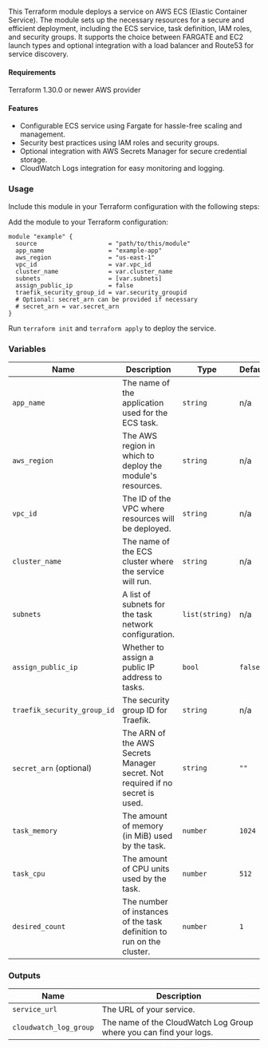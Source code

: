 This Terraform module deploys a service on AWS ECS (Elastic Container Service). The module sets up the necessary resources for a secure and efficient deployment, including the ECS service, task definition, IAM roles, and security groups. It supports the choice between FARGATE and EC2 launch types and optional integration with a load balancer and Route53 for service discovery.

#### Requirements

Terraform 1.30.0 or newer
AWS provider

#### Features
- Configurable ECS service using Fargate for hassle-free scaling and management.
- Security best practices using IAM roles and security groups.
- Optional integration with AWS Secrets Manager for secure credential storage.
- CloudWatch Logs integration for easy monitoring and logging.

### Usage
Include this module in your Terraform configuration with the following steps:

Add the module to your Terraform configuration:

```
module "example" {
  source                    = "path/to/this/module"
  app_name                  = "example-app"
  aws_region                = "us-east-1"
  vpc_id                    = var.vpc_id
  cluster_name              = var.cluster_name
  subnets                   = [var.subnets]
  assign_public_ip          = false
  traefik_security_group_id = var.security_groupid
  # Optional: secret_arn can be provided if necessary
  # secret_arn = var.secret_arn
}

```
Run `terraform init` and `terraform apply` to deploy the service.
### Variables
| Name                        | Description                                               | Type         | Default | Required |
|-----------------------------|-----------------------------------------------------------|--------------|---------|----------|
| `app_name`                  | The name of the application used for the ECS task.        | `string`     | n/a     | yes      |
| `aws_region`                | The AWS region in which to deploy the module's resources. | `string`     | n/a     | yes      |
| `vpc_id`                    | The ID of the VPC where resources will be deployed.       | `string`     | n/a     | yes      |
| `cluster_name`              | The name of the ECS cluster where the service will run.   | `string`     | n/a     | yes      |
| `subnets`                   | A list of subnets for the task network configuration.     | `list(string)`| n/a    | yes      |
| `assign_public_ip`          | Whether to assign a public IP address to tasks.           | `bool`       | `false` | no       |
| `traefik_security_group_id` | The security group ID for Traefik.                        | `string`     | n/a     | yes      |
| `secret_arn` (optional)     | The ARN of the AWS Secrets Manager secret. Not required if no secret is used. | `string` | `""` | no |
| `task_memory`               | The amount of memory (in MiB) used by the task.           | `number`     | `1024`  | no       |
| `task_cpu`                  | The amount of CPU units used by the task.                 | `number`     | `512`   | no       |
| `desired_count`             | The number of instances of the task definition to run on the cluster. | `number` | `1`    | no       |

### Outputs

| Name                  | Description                                       |
|-----------------------|---------------------------------------------------|
| `service_url`         | The URL of your service.                          |
| `cloudwatch_log_group`| The name of the CloudWatch Log Group where you can find your logs. |


